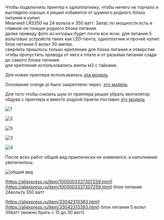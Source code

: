 Чтобы подключить принтер к одноплатнику, чтобы ничего не торчало и выглядело хорошо я решил избавится от шумного родного блока питания и купил  
Meanwell LRS350 на 24 вольта и 350 ватт. Запас по мощности есть и главное он тоньше родного блока питания.  
далее приведу фото из которых будет почти все ясно. для питания 5 вольтовых устройств таких как LED-лента, одноплатник и прочее купил блок питания 5 вольт 30 ампер.  
сверлить пришлось только крепление для блока питания и отверстие чтобы пропустить провода от него к плате и от разьема питания сзади до самого блока питания.  
для крепления использовались винты м3 с гайками.

Для ножек принтера использвалась [эта модель](stand.stl)

Основание orange pi было закреплено через  [эту модель](case-bottom.stl)

Для того чтобы снизить шум от принтера решил убрать вентилятор обдува с принтера и вместо родной панели поставил [эту модель](Mean_Well_PSU_cover_-_fanless.stl)

![1](1.jpg)

![2](2.jpg)

![5](5.jpg)

![3](3.jpg)

![4](4.jpg)

После всех работ общий вид практически не изменился, а наполнение увеличилось.

![общий вид](6.jpg)

[https://aliexpress.ru/item/1005003337307259.html](https://aliexpress.ru/item/1005003337307259.html) блок питания 24вольта 350 ватт

[https://aliexpress.ru/item/33042313383.html](https://aliexpress.ru/item/33042313383.html) блок питания 5 вольт 30ватт (можно брать с 15 до 30 ватт)
